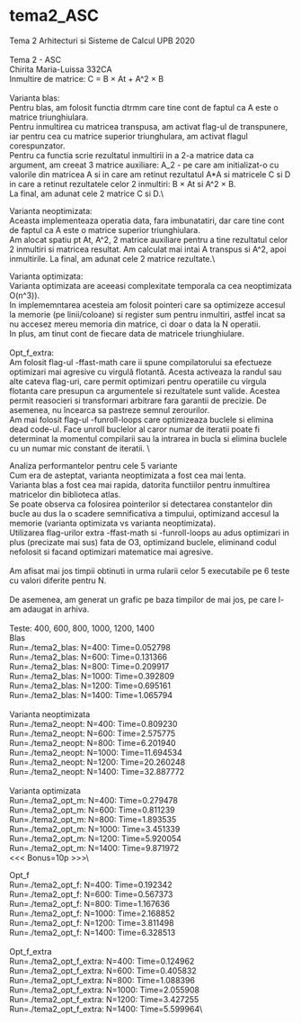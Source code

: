 # tema2_ASC
Tema 2 Arhitecturi si Sisteme de Calcul UPB 2020\
\
Tema 2 - ASC\
Chirita Maria-Luissa 332CA
\
Inmultire de matrice: C = B × At + A^2 × B\
\
Varianta blas: \
    Pentru blas, am folosit functia dtrmm care tine cont de faptul ca A este
    o matrice triunghiulara.\
    Pentru inmultirea cu matricea transpusa, am activat flag-ul de transpunere,
    iar pentru cea cu matrice superior triunghulara, am activat flagul 
    corespunzator.\
    Pentru ca functia scrie rezultatul inmultirii in a 2-a matrice data ca
    argument, am creeat 3 matrice auxiliare: A_2 - pe care am initializat-o cu
    valorile din matricea A si in care am retinut rezultatul A*A si matricele
    C si D in care a retinut rezultatele celor 2 inmultiri: B × At si A^2 × B.\
    La final, am adunat cele 2 matrice C si D.\

Varianta neoptimizata:\
    Aceasta implementeaza operatia data, fara imbunatatiri, dar care tine cont
    de faptul ca A este o matrice superior triunghiulara.\
    Am alocat spatiu pt At, A^2, 2 matrice auxiliare pentru a tine rezultatul
    celor 2 inmultiri si matricea resultat. Am calculat mai intai A transpus si
    A^2, apoi inmultirile. La final, am adunat cele 2 matrice rezultate.\

Varianta optimizata:\
    Varianta optimizata are aceeasi complexitate temporala ca cea neoptimizata
    O(n^3)).\
    In implememntarea acesteia am folosit pointeri care sa optimizeze accesul
    la memorie (pe linii/coloane) si register sum pentru inmultiri, astfel incat
    sa nu accesez mereu memoria din matrice, ci doar o data la N operatii. \
    In plus, am tinut cont de fiecare data de matricele triunghiulare.\
\
Opt_f_extra:\
    Am folosit flag-ul -ffast-math care ii spune compilatorului sa efectueze 
    optimizari mai agresive cu virgulă flotantă. Acesta activeaza la randul sau
    alte cateva flag-uri, care permit optimizari pentru operatiile cu virgula 
    flotanta care presupun ca argumentele si rezultatele sunt valide. Acestea
    permit reasocieri si transformari arbitrare fara garantii de precizie. De 
    asemenea, nu încearca sa pastreze semnul zerourilor.\
    Am mai folosit flag-ul -funroll-loops care optimizeaza buclele si elimina
    dead code-ul. Face unroll buclelor al caror numar de iteratii poate fi 
    determinat la momentul compilarii sau la intrarea in bucla si elimina 
    buclele cu un numar mic constant de iteratii. \

Analiza performantelor pentru cele 5 variante\
    Cum era de asteptat, varianta neoptimizata a fost cea mai lenta.\
    Varianta blas a fost cea mai rapida, datorita functiilor pentru inmultirea
    matricelor din biblioteca atlas.\
    Se poate observa ca folosirea pointerilor si detectarea constantelor din
    bucle au dus la o scadere semnificativa a timpului, optimizand accesul la
    memorie (varianta optimizata vs varianta neoptimizata).\
    Utilizarea flag-urilor extra -ffast-math si -funroll-loops au adus
    optimizari in plus (precizate mai sus) fata de O3, optimizand buclele, 
    eliminand codul nefolosit si facand optimizari matematice mai agresive.\
\
Am afisat mai jos timpii obtinuti in urma rularii celor 5 executabile pe 6 
teste cu valori diferite pentru N. \
\
De asemenea, am generat un grafic pe baza timpilor de mai jos, pe care l-am
adaugat in arhiva.\
\
Teste: 400, 600, 800, 1000, 1200, 1400\
Blas\
    Run=./tema2_blas: N=400:    Time=0.052798\
    Run=./tema2_blas: N=600:    Time=0.131366\
    Run=./tema2_blas: N=800:    Time=0.209917\
    Run=./tema2_blas: N=1000:   Time=0.392809\
    Run=./tema2_blas: N=1200:   Time=0.695161\
    Run=./tema2_blas: N=1400:   Time=1.065794\
\
Varianta neoptimizata\
    Run=./tema2_neopt: N=400:   Time=0.809230\
    Run=./tema2_neopt: N=600:   Time=2.575775\
    Run=./tema2_neopt: N=800:   Time=6.201940\
    Run=./tema2_neopt: N=1000:  Time=11.694534\
    Run=./tema2_neopt: N=1200:  Time=20.260248\
    Run=./tema2_neopt: N=1400:  Time=32.887772\
\
Varianta optimizata\
    Run=./tema2_opt_m: N=400:   Time=0.279478\
    Run=./tema2_opt_m: N=600:   Time=0.811239\
    Run=./tema2_opt_m: N=800:   Time=1.893535\
    Run=./tema2_opt_m: N=1000:  Time=3.451339\
    Run=./tema2_opt_m: N=1200:  Time=5.920054\
    Run=./tema2_opt_m: N=1400:  Time=9.871972\
    <<< Bonus=10p >>>\

Opt_f \
    Run=./tema2_opt_f: N=400:   Time=0.192342\
    Run=./tema2_opt_f: N=600:   Time=0.567373\
    Run=./tema2_opt_f: N=800:   Time=1.167636\
    Run=./tema2_opt_f: N=1000:  Time=2.168852\
    Run=./tema2_opt_f: N=1200:  Time=3.811498\
    Run=./tema2_opt_f: N=1400:  Time=6.328513\
\
Opt_f_extra\
    Run=./tema2_opt_f_extra: N=400:     Time=0.124962\
    Run=./tema2_opt_f_extra: N=600:     Time=0.405832\
    Run=./tema2_opt_f_extra: N=800:     Time=1.088396\
    Run=./tema2_opt_f_extra: N=1000:    Time=2.055908\
    Run=./tema2_opt_f_extra: N=1200:    Time=3.427255\
    Run=./tema2_opt_f_extra: N=1400:    Time=5.599964\
